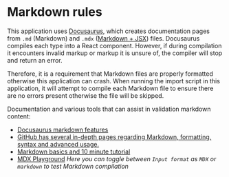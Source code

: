 # Markdown rules

This application uses <a href="https://docusaurus.io/" target="_blank">Docusaurus</a>, which creates documentation pages from `.md` (Markdown) and `.mdx` (<a href="https://mdxjs.com/" target="_blank">Markdown + JSX</a>) files. Docusaurus compiles each type into a React component. However, if during compilation it encounters invalid markup or markup it is unsure of, the compiler will stop and return an error.

Therefore, it is a requirement that Markdown files are properly formatted otherwise this application can crash. When running the import script in this application, it will attempt to compile each Markdown file to ensure there are no errors present otherwise the file will be skipped.

Documentation and various tools that can assist in validation markdown content:

- <a href="https://docusaurus.io/docs/markdown-features" target="_blank">Docusaurus markdown features</a>
- <a href="https://docs.github.com/en/get-started/writing-on-github/getting-started-with-writing-and-formatting-on-github/basic-writing-and-formatting-syntax" target="_blank">GitHub has several in-depth pages regarding Markdown, formatting, syntax and advanced usage.</a>
- <a href="https://commonmark.org/help/" target="_blank">Markdown basics and 10 minute tutorial</a>
- <a href="https://mdxjs.com/playground/" target="_blank">MDX Playground</a>
    *Here you can toggle between `Input format` as `MDX` or `markdown` to test Markdown compilation*
